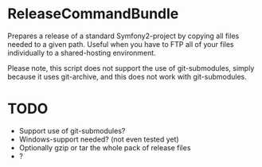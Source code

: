 ReleaseCommandBundle
====================

Prepares a release of a standard Symfony2-project by copying all files needed to a given path.
Useful when you have to FTP all of your files individually to a shared-hosting environment.

Please note, this script does not support the use of git-submodules, simply because it uses git-archive, and this does not work with git-submodules.

TODO
===================
* Support use of git-submodules?
* Windows-support needed? (not even tested yet)
* Optionally gzip or tar the whole pack of release files
* ?